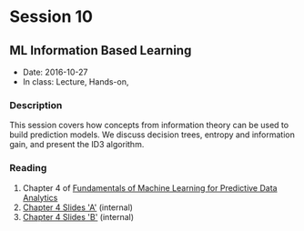 # Session 10
## ML Information Based Learning
- Date: 2016-10-27 
- In class: Lecture, Hands-on, 

### Description
This session covers how concepts from information theory can be used to build prediction models. We discuss decision trees, entropy and information gain, and present the ID3 algorithm.

### Reading
1. Chapter 4 of [Fundamentals of Machine Learning for Predictive Data Analytics](https://mitpress.mit.edu/books/fundamentals-machine-learning-predictive-data-analytics)
3. [Chapter 4 Slides 'A'](http://131.96.197.204/~pmolnar/mlbook/BookSlides_4A_Information-based_Learning.pdf) (internal)
3. [Chapter 4 Slides 'B'](http://131.96.197.204/~pmolnar/mlbook/BookSlides_4B_Information-based_Learning.pdf) (internal)
